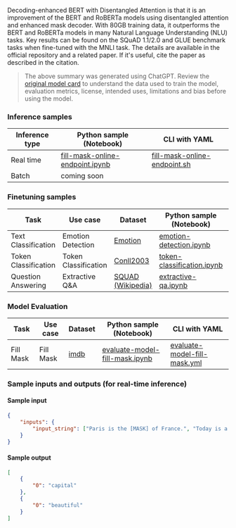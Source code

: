 Decoding-enhanced BERT with Disentangled Attention is that it is an improvement of the BERT and RoBERTa models using disentangled attention and enhanced mask decoder. With 80GB training data, it outperforms the BERT and RoBERTa models in many Natural Language Understanding (NLU) tasks. Key results can be found on the SQuAD 1.1/2.0 and GLUE benchmark tasks when fine-tuned with the MNLI task. The details are available in the official repository and a related paper. If it's useful, cite the paper as described in the citation.

> The above summary was generated using ChatGPT. Review the <a href="https://huggingface.co/microsoft/deberta-large" target="_blank">original model card</a> to understand the data used to train the model, evaluation metrics, license, intended uses, limitations and bias before using the model.

### Inference samples

Inference type|Python sample (Notebook)|CLI with YAML
|--|--|--|
Real time|<a href="https://aka.ms/azureml-infer-online-sdk-fill-mask" target="_blank">fill-mask-online-endpoint.ipynb</a>|<a href="https://aka.ms/azureml-infer-online-cli-fill-mask" target="_blank">fill-mask-online-endpoint.sh</a>
Batch | coming soon


### Finetuning samples

Task|Use case|Dataset|Python sample (Notebook)|CLI with YAML
|---|--|--|--|--|
Text Classification|Emotion Detection|<a href="https://huggingface.co/datasets/dair-ai/emotion" target="_blank">Emotion</a>|<a href="https://aka.ms/azureml-ft-sdk-emotion-detection" target="_blank">emotion-detection.ipynb</a>|<a href="https://aka.ms/azureml-ft-cli-emotion-detection" target="_blank">emotion-detection.sh</a>
Token Classification|Token Classification|<a href="https://huggingface.co/datasets/conll2003" target="_blank">Conll2003</a>|<a href="https://aka.ms/azureml-ft-sdk-token-classification" target="_blank">token-classification.ipynb</a>|<a href="https://aka.ms/azureml-ft-cli-token-classification" target="_blank">token-classification.sh</a>
Question Answering|Extractive Q&A|<a href="https://huggingface.co/datasets/squad" target="_blank">SQUAD (Wikipedia)</a>|<a href="https://aka.ms/azureml-ft-sdk-extractive-qa" target="_blank">extractive-qa.ipynb</a>|coming soon


### Model Evaluation

| Task      | Use case  | Dataset                                      | Python sample (Notebook)                                                     | CLI with YAML                                                              |
|-----------|-----------|----------------------------------------------|------------------------------------------------------------------------------|----------------------------------------------------------------------------|
| Fill Mask | Fill Mask | <a href="https://huggingface.co/datasets/imdb" target="_blank">imdb</a> | <a href="https://aka.ms/azureml-eval-sdk-fill-mask/" target="_blank">evaluate-model-fill-mask.ipynb</a> | <a href="https://aka.ms/azureml-eval-cli-fill-mask/" target="_blank">evaluate-model-fill-mask.yml</a> |


### Sample inputs and outputs (for real-time inference)

#### Sample input
```json
{
    "inputs": {
        "input_string": ["Paris is the [MASK] of France.", "Today is a [MASK] day!"]
    }
}
```

#### Sample output
```json
[
    {
        "0": "capital"
    },
    {
        "0": "beautiful"
    }
]
```
